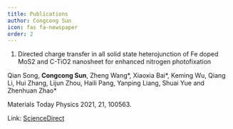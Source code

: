 ```yaml
---
title: Publications
author: Congcong Sun
icon: fas fa-newspaper
order: 2
---
```


1. Directed charge transfer in all solid state heterojunction of Fe doped MoS2 and C-TiO2 nanosheet for enhanced nitrogen photofixation

Qian Song, **Congcong Sun**, Zheng Wang*, Xiaoxia Bai*, Keming Wu, Qiang Li, Hui Zhang, Lijun Zhou, Haili Pang, Yanping Liang, Shuai Yue and Zhenhuan Zhao*

Materials Today Physics 2021, 21, 100563.

Link: [ScienceDirect](https://www.sciencedirect.com/science/article/abs/pii/S2542529321002248?via%3Dihub)